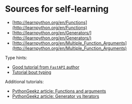 # Sources for self-learning

* [http://learnpython.org/en/Functions](http://learnpython.org/en/Functions)
* [http://learnpython.org/en/Generators/](http://learnpython.org/en/Generators/)
* [http://learnpython.org/en/Multiple_Function_Arguments](http://learnpython.org/en/Multiple_Function_Arguments)

Type hints:

* [Good tutorial from `FastAPI` author](https://fastapi.tiangolo.com/python-types)
* [Tutorial bout typing](https://www.pythontutorial.net/python-basics/python-type-hints/)

Additional tutorials: 

* [PythonGeekz article: Functions and arguments](https://pythongeeks.org/python-arguments/)
* [PythonGeekz article: Generator vs Iterators](https://pythongeeks.org/python-generators-vs-iterators/)